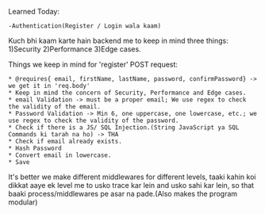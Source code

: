 Learned Today:

    -Authentication(Register / Login wala kaam)


Kuch bhi kaam karte hain backend me to keep in mind three things:
    1)Security
    2)Performance
    3)Edge cases.


Things we keep in mind for 'register' POST request:


    * @requires{ email, firstName, lastName, password, confirmPassword} -> we get it in 'req.body'
    * Keep in mind the concern of Security, Performance and Edge cases.
    * email Validation -> must be a proper email; We use regex to check the validity of the email.
    * Password Validation -> Min 6, one uppercase, one lowercase, etc.; we use regex to check the validity of the password.
    * Check if there is a JS/ SQL Injection.(String JavaScript ya SQL Commands ki tarah na ho) -> THA
    * Check if email already exists.
    * Hash Password
    * Convert email in lowercase.
    * Save


It's better we make different middlewares for different levels, taaki kahin koi dikkat aaye ek level me to usko trace kar lein and usko sahi kar lein, so that baaki process/middlewares pe asar na pade.(Also makes the program modular)
 
